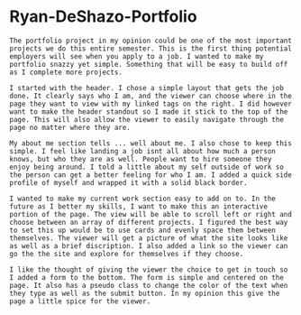 # Ryan-DeShazo-Portfolio

    The portfolio project in my opinion could be one of the most important projects we do this entire semester. This is the first thing potential employers will see when you apply to a job. I wanted to make my portfolio snazzy yet simple. Something that will be easy to build off as I complete more projects. 

    I started with the header. I chose a simple layout that gets the job done. It clearly says who I am, and the viewer can choose where in the page they want to view with my linked tags on the right. I did however want to make the header standout so I made it stick to the top of the page. This will also allow the viewer to easily navigate through the page no matter where they are.

    My about me section tells ... well about me. I also chose to keep this simple. I feel like landing a job isnt all about how much a person knows, but who they are as well. People want to hire someone they enjoy being around. I told a little about my self outside of work so the person can get a better feeling for who I am. I added a quick side profile of myself and wrapped it with a solid black border. 

    I wanted to make my current work section easy to add on to. In the future as I better my skills, I want to make this an interactive portion of the page. The view will be able to scroll left or right and choose between an array of different projects. I figured the best way to set this up would be to use cards and evenly space them between themselves. The viewer will get a picture of what the site looks like as well as a brief discription. I also added a link so the viewer can go the the site and explore for themselves if they choose. 

    I like the thought of giving the viewer the choice to get in touch so I added a form to the bottom. The form is simple and centered on the page. It also has a pseudo class to change the color of the text when they type as well as the submit button. In my opinion this give the page a little spice for the viewer. 